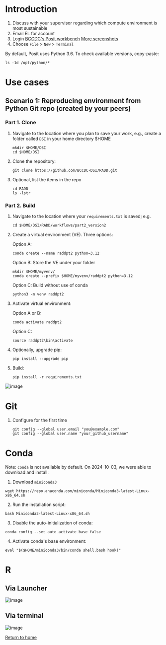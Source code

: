 
# Introduction

1. Discuss with your supervisor regarding which compute environment is most sustainable
2. Email EL for account
3. Login [BCCDC's Posit workbench](https://workbench-posit.bccdc.ca/) [More screenshots](login.md)
4. Choose ```File``` > ```New``` > ```Terminal```
 
By default, Posit uses Python 3.6. To check available versions, copy-paste:
  ```
  ls -1d /opt/python/*
  ```

# Use cases 

## Scenario 1: Reproducing environment from Python Git repo (created by your peers)

### Part 1. Clone

1. Navigate to the location where you plan to save your work, e.g., create a folder called ```DSI``` in your home directory $HOME
   ```
   mkdir $HOME/DSI
   cd $HOME/DSI   
   ```
   
2. Clone the repository:
   ```
   git clone https://github.com/BCCDC-DSI/RADD.git
   ```
   
3. Optional, list the items in the repo
   ```
   cd RADD
   ls -lstr 
   ```


   
### Part 2. Build

1. Navigate to the location where your ```requirements.txt``` is saved; e.g.
   ```
   cd $HOME/DSI/RADD/workflows/part2_version2
   ```
 
1. Create a virtual environment (VE). Three options:

   Option A:
   ```
   conda create --name raddpt2 python=3.12   
   ```

   Option B: Store the VE under your folder
   ```
   mkdir $HOME/myvenv/
   conda create --prefix $HOME/myvenv/raddpt2 python=3.12  
   ```
 
   Option C: Build without use of conda
   ```
   python3 -m venv raddpt2
   ```

3. Activate virtual environment:

   Option A or B:
   ```
   conda activate raddpt2
   ```
 
   Option C:
   ```
   source raddpt2\bin\activate
   ```

5. Optionally, upgrade pip:
   ```
   pip install --upgrade pip
   ```

6. Build:
   ```
   pip install -r requirements.txt
   ```
   
 ![image](https://github.com/user-attachments/assets/8b6a87cc-e74c-43d5-9024-6b905604de00)




# Git

1. Configure for the first time
   ```
   git config --global user.email "you@example.com"
   git config --global user.name "your_github_username"
   ```


# Conda

Note: ```conda``` is not available by default. On 2024-10-03, we were able to download and install:

1. Download ```miniconda3``` 
  ```
  wget https://repo.anaconda.com/miniconda/Miniconda3-latest-Linux-x86_64.sh
  ```

2. Run the installation script:
  ```
  bash Miniconda3-latest-Linux-x86_64.sh
  ```

3. Disable the auto-initialization of conda:
  ```
  conda config --set auto_activate_base false
  ```

4. Activate conda's base environment:
  ```
  eval "$($HOME/miniconda3/bin/conda shell.bash hook)"
  ```

# R

## Via Launcher
![image](https://github.com/user-attachments/assets/a9e8a9f4-df82-4db0-b526-1cd93f00c486)

## Via terminal
![image](https://github.com/user-attachments/assets/ef04a109-feae-42c4-8050-fd7fe7bfb225)

[Return to home](..)
